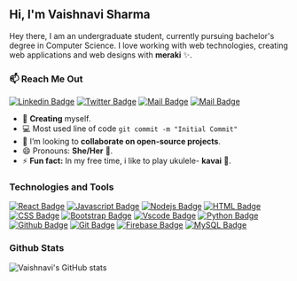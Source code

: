 ## Hi, I'm Vaishnavi Sharma


Hey there, I am an undergraduate student, currently pursuing bachelor's degree in Computer Science. I love working with web technologies, creating web applications and web designs with **meraki** :sparkles:.



### :mailbox: **Reach Me Out**

[![Linkedin Badge](https://img.shields.io/badge/-Vaishnavi-blue?style=flat&labelColor=0e76a8&logo=linkedin&logoColor=white)](https://www.linkedin.com/in/vaishnavi-sharma-005b531a3/) [![Twitter Badge](https://img.shields.io/badge/-K_a_i_t_o_u_-1ca0f1?style=flat&labelColor=1ca0f1&logo=twitter&logoColor=white)](https://www.linkedin.com/in/vaishnavi-sharma-005b531a3/) [![Mail Badge](https://img.shields.io/badge/-Kavaisha-e84393?style=flat&labelColor=e84393&logo=instagram&logoColor=white)](https://www.instagram.com/kavaisha/) [![Mail Badge](https://img.shields.io/badge/-Kavaisha-e74c3c?style=flat&labelColor=e74c3c&logo=youtube&logoColor=white)](https://www.youtube.com/channel/UCziL7WVxog7suyPnY1ebC7A)
- 🔭 **Creating** myself.
- :computer: Most used line of code `git commit -m "Initial Commit"`
- 🤔 I’m looking to **collaborate on open-source projects**.
- 😄 Pronouns: **She/Her** :raising_hand:.
- ⚡ **Fun fact:** In my free time, i like to play ukulele- <span>**kavai**</span> :guitar:.

### Technologies and Tools

[![React Badge](https://img.shields.io/badge/-React-61DBFB?style=for-the-badge&labelColor=black&logo=react&logoColor=61DBFB)](#) [![Javascript Badge](https://img.shields.io/badge/-Javascript-F0DB4F?style=for-the-badge&labelColor=black&logo=javascript&logoColor=F0DB4F)](#)  [![Nodejs Badge](https://img.shields.io/badge/-Nodejs-3C873A?style=for-the-badge&labelColor=black&logo=node.js&logoColor=3C873A)](#) [![HTML Badge](https://img.shields.io/badge/-HTML5-E44D26?style=for-the-badge&labelColor=black&logo=HTML5&logoColor=E44D26)](#) [![CSS Badge](https://img.shields.io/badge/-CSS3-254BDD?style=for-the-badge&labelColor=black&logo=CSS3&logoColor=254BDD)](#)
 [![Bootstrap Badge](https://img.shields.io/badge/-Bootstrap-583E80?style=for-the-badge&labelColor=black&logo=Bootstrap&logoColor=583E80)](#) [![Vscode Badge](https://img.shields.io/badge/-vscode-0076C6?style=for-the-badge&labelColor=black&logo=VisualStudiocode&logoColor=0076C6)](#) [![Python Badge](https://img.shields.io/badge/-Python-3675AB?style=for-the-badge&labelColor=black&logo=python&logoColor=FFD543)](#) [![Github Badge](https://img.shields.io/badge/-Github-1B1F23?style=for-the-badge&labelColor=black&logo=github&logoColor=ffffff)](#) [![Git Badge](https://img.shields.io/badge/-GIT-E84E31?style=for-the-badge&labelColor=black&logo=git&logoColor=E84E31)](#) 
 [![Firebase Badge](https://img.shields.io/badge/-Firebase-FFA610?style=for-the-badge&labelColor=black&logo=firebase&logoColor=FFA610)](#) [![MySQL Badge](https://img.shields.io/badge/-MYSQL-00718b?style=for-the-badge&labelColor=ff914c&logo=MYSQL&logoColor)](#)

### Github Stats
![Vaishnavi's GitHub stats](https://github-readme-stats.vercel.app/api?username=kaito-bot&theme=tokyonight)
